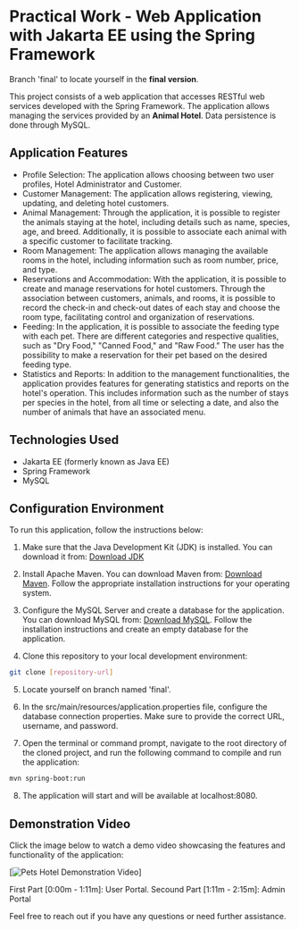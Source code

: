 # Practical Work - Web Application with Jakarta EE using the Spring Framework

Branch 'final' to locate yourself in the **final version**.

This project consists of a web application that accesses RESTful web services developed with the Spring Framework. The application allows managing the services provided by an **Animal Hotel**. Data persistence is done through MySQL.



## Application Features

- Profile Selection: The application allows choosing between two user profiles, Hotel Administrator and Customer.
- Customer Management: The application allows registering, viewing, updating, and deleting hotel customers.
- Animal Management: Through the application, it is possible to register the animals staying at the hotel, including details such as name, species, age, and breed. Additionally, it is possible to associate each animal with a specific customer to facilitate tracking.
- Room Management: The application allows managing the available rooms in the hotel, including information such as room number, price, and type.
- Reservations and Accommodation: With the application, it is possible to create and manage reservations for hotel customers. Through the association between customers, animals, and rooms, it is possible to record the check-in and check-out dates of each stay and choose the room type, facilitating control and organization of reservations.
- Feeding: In the application, it is possible to associate the feeding type with each pet. There are different categories and respective qualities, such as "Dry Food," "Canned Food," and "Raw Food." The user has the possibility to make a reservation for their pet based on the desired feeding type.
- Statistics and Reports: In addition to the management functionalities, the application provides features for generating statistics and reports on the hotel's operation. This includes information such as the number of stays per species in the hotel, from all time or selecting a date, and also the number of animals that have an associated menu.

## Technologies Used

- Jakarta EE (formerly known as Java EE)
- Spring Framework
- MySQL

## Configuration Environment

To run this application, follow the instructions below:

1. Make sure that the Java Development Kit (JDK) is installed. You can download it from: [Download JDK](https://www.oracle.com/java/technologies/javase-jdk11-downloads.html)

2. Install Apache Maven. You can download Maven from: [Download Maven](https://maven.apache.org/download.cgi). Follow the appropriate installation instructions for your operating system.

3. Configure the MySQL Server and create a database for the application. You can download MySQL from: [Download MySQL](https://dev.mysql.com/downloads/installer/). Follow the installation instructions and create an empty database for the application.

4. Clone this repository to your local development environment:

```bash
git clone [repository-url]
```

5. Locate yourself on branch named 'final'.

6. In the src/main/resources/application.properties file, configure the database connection properties. Make sure to provide the correct URL, username, and password.

7. Open the terminal or command prompt, navigate to the root directory of the cloned project, and run the following command to compile and run the application:

```bash
mvn spring-boot:run
```

8. The application will start and will be available at localhost:8080.


## Demonstration Video

Click the image below to watch a demo video showcasing the features and functionality of the application:

[![Pets Hotel Demonstration Video](https://www.youtube.com/watch?v=ymPkIk0Zl0Y)]

First Part [0:00m - 1:11m]: User Portal.
Secound Part [1:11m - 2:15m]: Admin Portal



Feel free to reach out if you have any questions or need further assistance.








